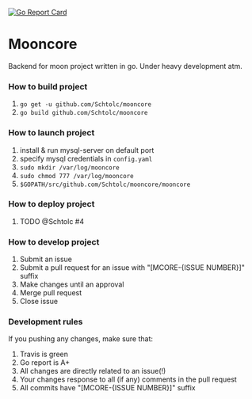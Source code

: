 [![Go Report Card](https://goreportcard.com/badge/github.com/Schtolc/mooncore)](https://goreportcard.com/report/github.com/Schtolc/mooncore)

# Mooncore
Backend for moon project written in go. Under heavy development atm.

### How to build project
1. `go get -u github.com/Schtolc/mooncore`
2. `go build github.com/Schtolc/mooncore`

### How to launch project
1. install & run mysql-server on default port
2. specify mysql credentials in `config.yaml`
3. `sudo mkdir /var/log/mooncore`
4. `sudo chmod 777 /var/log/mooncore`
5. `$GOPATH/src/github.com/Schtolc/mooncore/mooncore`

### How to deploy project
1. TODO @Schtolc #4

### How to develop project
1. Submit an issue
2. Submit a pull request for an issue with "[MCORE-{ISSUE NUMBER}]" suffix
3. Make changes until an approval
4. Merge pull request
5. Close issue

### Development rules
If you pushing any changes, make sure that:
1. Travis is green
2. Go report is A+
3. All changes are directly related to an issue(!)
4. Your changes response to all (if any) comments in the pull request
5. All commits have "[MCORE-{ISSUE NUMBER}]" suffix
